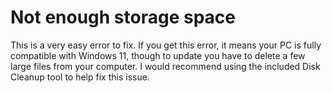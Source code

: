 # Not enough storage space

This is a very easy error to fix. If you get this error, it means your PC is fully compatible with Windows 11, though to update you have to delete a few large files from your computer. I would recommend using the included Disk Cleanup tool to help fix this issue.
